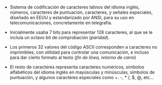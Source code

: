 * Sistema de codificación de caracteres latinos del idioma inglés, números, caracteres de puntuación, caracteres, y señales especiales, diseñado en EEUU y estandarizado por ANSI, para su uso en telecomunicaciones, concretamente en telegrafía.

* Inicialmente usaba 7 bits para representar 128 caracteres, al que se le incluía un octavo bit de comprobación (*paridad*).

* Los primeros 32 valores del código ASCII corresponden a caracteres no imprimibles, con utilidad para controlar una comunicación, e incluso para dar cierto formato al texto (*fin de línea, retorno de carro*)

* El resto de caracteres representa caracteres numéricos, símbolos alfabéticos del idioma inglés en mayúsculas y minúsculas, símbolos de puntuación, y algunos caracteres especiales como +. -, * /, $, @, etc...